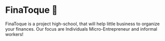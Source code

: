 # FinaToque 📖
FinaToque is a project high-school, that will help little business to organize your finances. 
Our focus are Individuals Micro-Entrepreneur and informal workers!  
